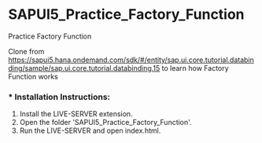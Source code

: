 # SAPUI5_Practice_Factory_Function
Practice Factory Function

Clone from https://sapui5.hana.ondemand.com/sdk/#/entity/sap.ui.core.tutorial.databinding/sample/sap.ui.core.tutorial.databinding.15 to learn how Factory Function works

### * Installation Instructions:
1. Install the LIVE-SERVER extension.
2. Open the folder 'SAPUI5_Practice_Factory_Function'.
3. Run the LIVE-SERVER and open index.html.
